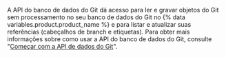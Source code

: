 A API do banco de dados do Git dá acesso para ler e gravar objetos do Git sem processamento no seu banco de dados do Git no {% data variables.product.product_name %} e para listar e atualizar suas referências (cabeçalhos de branch e etiquetas). Para obter mais informações sobre como usar a API do banco de dados do Git, consulte "[Começar com a API de dados do Git](/rest/guides/getting-started-with-the-git-database-api)".